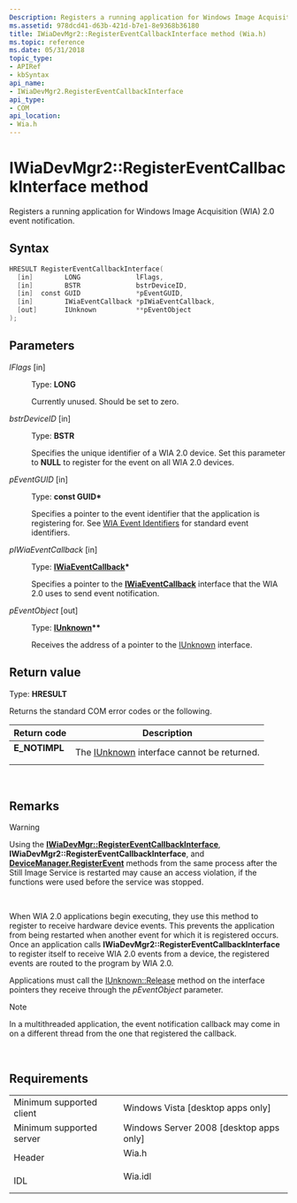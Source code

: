 ```yaml
---
Description: Registers a running application for Windows Image Acquisition (WIA) 2.0 event notification.
ms.assetid: 978dcd41-d63b-421d-b7e1-8e9368b36180
title: IWiaDevMgr2::RegisterEventCallbackInterface method (Wia.h)
ms.topic: reference
ms.date: 05/31/2018
topic_type: 
- APIRef
- kbSyntax
api_name: 
- IWiaDevMgr2.RegisterEventCallbackInterface
api_type: 
- COM
api_location: 
- Wia.h
---
```


# IWiaDevMgr2::RegisterEventCallbackInterface method

Registers a running application for Windows Image Acquisition (WIA) 2.0 event notification.

## Syntax


```C++
HRESULT RegisterEventCallbackInterface(
  [in]        LONG              lFlags,
  [in]        BSTR              bstrDeviceID,
  [in]  const GUID              *pEventGUID,
  [in]        IWiaEventCallback *pIWiaEventCallback,
  [out]       IUnknown          **pEventObject
);
```



## Parameters

<dl> <dt>

*lFlags* \[in\]
</dt> <dd>

Type: **LONG**

Currently unused. Should be set to zero.

</dd> <dt>

*bstrDeviceID* \[in\]
</dt> <dd>

Type: **BSTR**

Specifies the unique identifier of a WIA 2.0 device. Set this parameter to **NULL** to register for the event on all WIA 2.0 devices.

</dd> <dt>

*pEventGUID* \[in\]
</dt> <dd>

Type: **const GUID\***

Specifies a pointer to the event identifier that the application is registering for. See [WIA Event Identifiers](-wia-wia-event-identifiers.md) for standard event identifiers.

</dd> <dt>

*pIWiaEventCallback* \[in\]
</dt> <dd>

Type: **[**IWiaEventCallback**](/windows/desktop/api/wia_xp/nn-wia_xp-iwiaeventcallback)\***

Specifies a pointer to the [**IWiaEventCallback**](/windows/desktop/api/wia_xp/nn-wia_xp-iwiaeventcallback) interface that the WIA 2.0 uses to send event notification.

</dd> <dt>

*pEventObject* \[out\]
</dt> <dd>

Type: **[IUnknown](/windows/win32/api/unknwn/nn-unknwn-iunknown)\*\***

Receives the address of a pointer to the [IUnknown](/windows/win32/api/unknwn/nn-unknwn-iunknown) interface.

</dd> </dl>

## Return value

Type: **HRESULT**

Returns the standard COM error codes or the following.



| Return code                                                                               | Description                                                            |
|-------------------------------------------------------------------------------------------|------------------------------------------------------------------------|
| <dl> <dt>**E\_NOTIMPL**</dt> </dl> | The [IUnknown](/windows/win32/api/unknwn/nn-unknwn-iunknown) interface cannot be returned. <br/> |



 

## Remarks

> [!WARNING]
> Using the [**IWiaDevMgr::RegisterEventCallbackInterface**](/windows/desktop/api/wia_xp/nf-wia_xp-iwiadevmgr-registereventcallbackinterface), **IWiaDevMgr2::RegisterEventCallbackInterface**, and [**DeviceManager.RegisterEvent**](/previous-versions/windows/desktop/wiaaut/-wiaaut-idevicemanager-registerevent) methods from the same process after the Still Image Service is restarted may cause an access violation, if the functions were used before the service was stopped.

 

When WIA 2.0 applications begin executing, they use this method to register to receive hardware device events. This prevents the application from being restarted when another event for which it is registered occurs. Once an application calls **IWiaDevMgr2::RegisterEventCallbackInterface** to register itself to receive WIA 2.0 events from a device, the registered events are routed to the program by WIA 2.0.

Applications must call the [IUnknown::Release](/windows/win32/api/unknwn/nf-unknwn-iunknown-release) method on the interface pointers they receive through the *pEventObject* parameter.

> [!Note]  
> In a multithreaded application, the event notification callback may come in on a different thread from the one that registered the callback.

 

## Requirements



|                                     |                                                                                    |
|-------------------------------------|------------------------------------------------------------------------------------|
| Minimum supported client<br/> | Windows Vista \[desktop apps only\]<br/>                                     |
| Minimum supported server<br/> | Windows Server 2008 \[desktop apps only\]<br/>                               |
| Header<br/>                   | <dl> <dt>Wia.h</dt> </dl>   |
| IDL<br/>                      | <dl> <dt>Wia.idl</dt> </dl> |



 

 